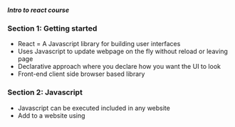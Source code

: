 ##### Intro to react course

### Section 1: Getting started
- React = A Javascript library for building user interfaces
- Uses Javascript to update webpage on the fly without reload or leaving page
- Declarative approach where you declare how you want the UI to look
- Front-end client side browser based library

### Section 2: Javascript
- Javascript can be executed included in any website
- Add to a website using <script>




#### Key commands 
*npm install* gets the libraries and dependencies needed\
*npx create-react-app "project name"* to cerate a new react app